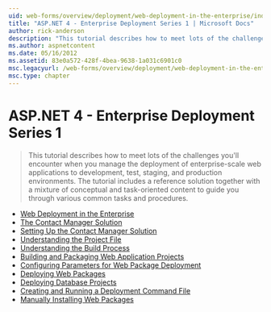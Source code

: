```yaml
---
uid: web-forms/overview/deployment/web-deployment-in-the-enterprise/index
title: "ASP.NET 4 - Enterprise Deployment Series 1 | Microsoft Docs"
author: rick-anderson
description: "This tutorial describes how to meet lots of the challenges you'll encounter when you manage the deployment of enterprise-scale web applications to developmen..."
ms.author: aspnetcontent
ms.date: 05/16/2012
ms.assetid: 83e0a572-428f-4bea-9638-1a031c6901c0
msc.legacyurl: /web-forms/overview/deployment/web-deployment-in-the-enterprise
msc.type: chapter
---
```

ASP.NET 4 - Enterprise Deployment Series 1
====================
> This tutorial describes how to meet lots of the challenges you'll encounter when you manage the deployment of enterprise-scale web applications to development, test, staging, and production environments. The tutorial includes a reference solution together with a mixture of conceptual and task-oriented content to guide you through various common tasks and procedures.


- [Web Deployment in the Enterprise](web-deployment-in-the-enterprise.md)
- [The Contact Manager Solution](the-contact-manager-solution.md)
- [Setting Up the Contact Manager Solution](setting-up-the-contact-manager-solution.md)
- [Understanding the Project File](understanding-the-project-file.md)
- [Understanding the Build Process](understanding-the-build-process.md)
- [Building and Packaging Web Application Projects](building-and-packaging-web-application-projects.md)
- [Configuring Parameters for Web Package Deployment](configuring-parameters-for-web-package-deployment.md)
- [Deploying Web Packages](deploying-web-packages.md)
- [Deploying Database Projects](deploying-database-projects.md)
- [Creating and Running a Deployment Command File](creating-and-running-a-deployment-command-file.md)
- [Manually Installing Web Packages](manually-installing-web-packages.md)
